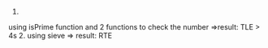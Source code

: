 1.
using isPrime function and 2 functions to check the number
=>result: TLE > 4s
2.
using sieve 
=> result: RTE